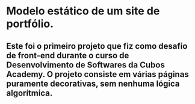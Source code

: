 # Modelo estático de um site de portfólio.

## Este foi o primeiro projeto que fiz como desafio de front-end durante o curso de Desenvolvimento de Softwares da Cubos Academy. O projeto consiste em várias páginas puramente decorativas, sem nenhuma lógica algorítmica.
